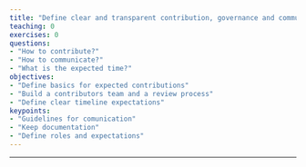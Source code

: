 ```yaml
---
title: "Define clear and transparent contribution, governance and communication processes"
teaching: 0
exercises: 0
questions:
- "How to contribute?"
- "How to communicate?"
- "What is the expected time?"
objectives:
- "Define basics for expected contributions"
- "Build a contributors team and a review process"
- "Define clear timeline expectations"
keypoints:
- "Guidelines for comunication"
- "Keep documentation"
- "Define roles and expectations"
---
```


----------------------------------------------------------------------------------------------------
